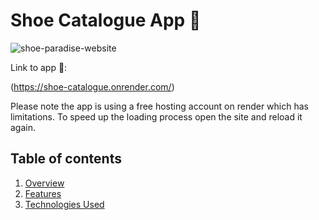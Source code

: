 # Shoe Catalogue App 👞

![shoe-paradise-website](https://github.com/Horizyn77/shoe-catalogue/assets/116552523/64d5e8ee-33e9-4411-8c84-55ef5a8fd26e)

Link to app 🔗:  

(https://shoe-catalogue.onrender.com/)

Please note the app is using a free hosting account on render which has limitations. To speed up the loading process open the site and reload it again.

## Table of contents

1. [Overview](#overview)
2. [Features](#features)
3. [Technologies Used](#technologies-used)
